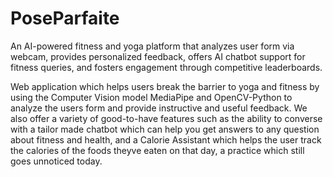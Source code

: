 # PoseParfaite
An AI-powered fitness and yoga platform that analyzes user form via webcam, provides personalized feedback, offers AI chatbot support for fitness queries, and fosters engagement through competitive leaderboards.

Web application which helps users break the barrier to yoga and fitness by using the Computer Vision model MediaPipe and OpenCV-Python to analyze the users form and provide instructive and useful feedback. We also offer a variety of good-to-have features such as the ability to converse with a tailor made chatbot which can help you get answers to any question about fitness and health, and a Calorie Assistant which helps the user track the calories of the foods theyve eaten on that day, a practice which still goes unnoticed today.

